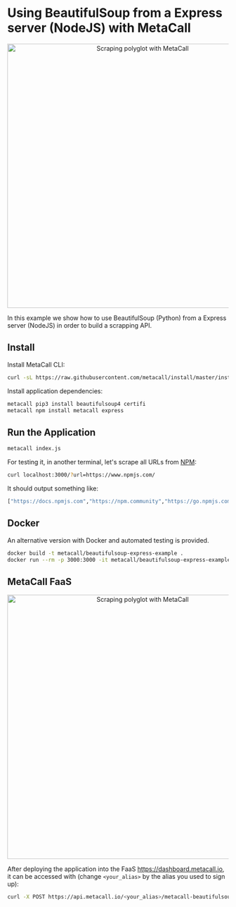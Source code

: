 # Using BeautifulSoup from a Express server (NodeJS) with MetaCall

<div align="center">
  <a href="https://medium.com/@metacall/this-scraping-serverless-polyglot-is-metacall-c13223ae1cb5" target="_blank"><img src="https://raw.githubusercontent.com/metacall/beautifulsoup-express-example/master/resources/scraper.png" alt="Scraping polyglot with MetaCall" style="max-width:100%; margin: 0 auto;" width="600" height="auto"></a>
</div>

In this example we show how to use BeautifulSoup (Python) from a Express server (NodeJS) in order to build a scrapping API.

## Install

Install MetaCall CLI:

```sh
curl -sL https://raw.githubusercontent.com/metacall/install/master/install.sh | sh
```

Install application dependencies:

```sh
metacall pip3 install beautifulsoup4 certifi
metacall npm install metacall express
```

## Run the Application

```sh
metacall index.js
```

For testing it, in another terminal, let's scrape all URLs from [NPM](https://www.npmjs.com/):

```sh
curl localhost:3000/?url=https://www.npmjs.com/
```

It should output something like:

```sh
["https://docs.npmjs.com","https://npm.community","https://go.npmjs.com/npm-pkgsafe","https://docs.npmjs.com","https://npm.community","https://www.npmjs.com/advisories","http://status.npmjs.org/","https://blog.npmjs.org/"]
```

## Docker

An alternative version with Docker and automated testing is provided.

```sh
docker build -t metacall/beautifulsoup-express-example .
docker run --rm -p 3000:3000 -it metacall/beautifulsoup-express-example
```

## MetaCall FaaS

<div align="center">
  <a href="https://metacall.io" target="_blank"><img src="https://github.com/metacall/beautifulsoup-express-example/blob/master/resources/dashboard.png?raw=true" alt="Scraping polyglot with MetaCall" style="max-width:100%; margin: 0 auto;" width="600" height="auto"></a>
</div>

After deploying the application into the FaaS https://dashboard.metacall.io, it can be accessed with (change `<your_alias>` by the alias you used to sign up):

```sh
curl -X POST https://api.metacall.io/<your_alias>/metacall-beautifulsoup-express-example/v1/call/links -X POST --data '{ "url": "https://www.npmjs.com/" }'
```
